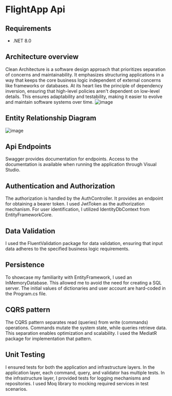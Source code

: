 # FlightApp Api 

## Requirements
 * .NET 8.0
## Architecture overview

Clean Architecture is a software design approach that prioritizes separation of concerns and maintainability. It emphasizes structuring applications in a way that keeps the core business logic independent of external concerns like frameworks or databases. At its heart lies the principle of dependency inversion, ensuring that high-level policies aren't dependent on low-level details. This ensures adaptability and testability, making it easier to evolve and maintain software systems over time.
![image](https://github.com/bartpob/FlightApp/assets/63394798/81dcfc03-2d1d-4d13-af95-999c225e3a12)

## Entity Relationship Diagram

![image](https://github.com/bartpob/FlightApp/assets/63394798/7f3249b3-0891-4208-9347-792d8358b49e)

## Api Endpoints

Swagger provides documentation for endpoints. Access to the documentation is available when running the application through Visual Studio.

## Authentication and Authorization

The authorization is handled by the AuthController. It provides an endpoint for obtaining a bearer token. I used JwtToken as the authorization mechanism. For user identification, I utilized IdentityDbContext from EntityFrameworkCore.


## Data Validation

I used the FluentValidation package for data validation, ensuring that input data adheres to the specified business logic requirements.


## Persistence

To showcase my familiarity with EntityFramework, I used an InMemoryDatabase. This allowed me to avoid the need for creating a SQL server. The initial values of dictionaries and user account are hard-coded in the Program.cs file.

## CQRS pattern


The CQRS pattern separates read (queries) from write (commands) operations. Commands mutate the system state, while queries retrieve data. This separation enables optimization and scalability. I used the MediatR package for implementation that pattern.

## Unit Testing

I ensured tests for both the application and infrastructure layers. In the application layer, each command, query, and validator has multiple tests. In the infrastructure layer, I provided tests for logging mechanisms and repositories.
I used Moq library to mocking required services in test scenarios.
